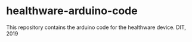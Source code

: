 # healthware-arduino-code
This repository contains the arduino code for the healthware device. DIT, 2019 
